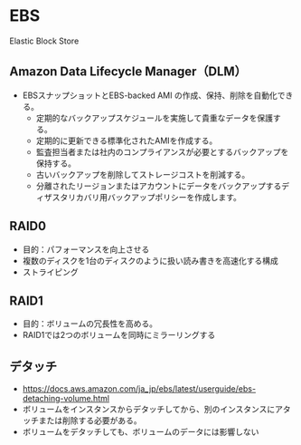 # EBS
Elastic Block Store

## Amazon Data Lifecycle Manager（DLM）
* EBSスナップショットとEBS-backed AMI の作成、保持、削除を自動化できる。
    * 定期的なバックアップスケジュールを実施して貴重なデータを保護する。
    * 定期的に更新できる標準化されたAMIを作成する。
    * 監査担当者または社内のコンプライアンスが必要とするバックアップを保持する。
    * 古いバックアップを削除してストレージコストを削減する。
    * 分離されたリージョンまたはアカウントにデータをバックアップするディザスタリカバリ用バックアップポリシーを作成します。

## RAID0
* 目的：パフォーマンスを向上させる
* 複数のディスクを1台のディスクのように扱い読み書きを高速化する構成
* ストライピング

## RAID1
* 目的：ボリュームの冗長性を高める。
* RAID1では2つのボリュームを同時にミラーリングする


## デタッチ
* https://docs.aws.amazon.com/ja_jp/ebs/latest/userguide/ebs-detaching-volume.html
* ボリュームをインスタンスからデタッチしてから、別のインスタンスにアタッチまたは削除する必要がある。
* ボリュームをデタッチしても、ボリュームのデータには影響しない


